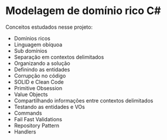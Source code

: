 # Modelagem de domínio rico C#

Conceitos estudados nesse projeto:

- Domínios ricos
- Linguagem obíquoa
- Sub domínios
- Separação em contextos delimitados
- Organizando a solução
- Definindo as entidades
- Corrupção no código
- SOLID e Clean Code
- Primitive Obsession
- Value Objects
- Compartilhando informações entre contextos delimitados
- Testando as entidades e VOs
- Commands
- Fail Fast Validations
- Repository Pattern
- Handlers